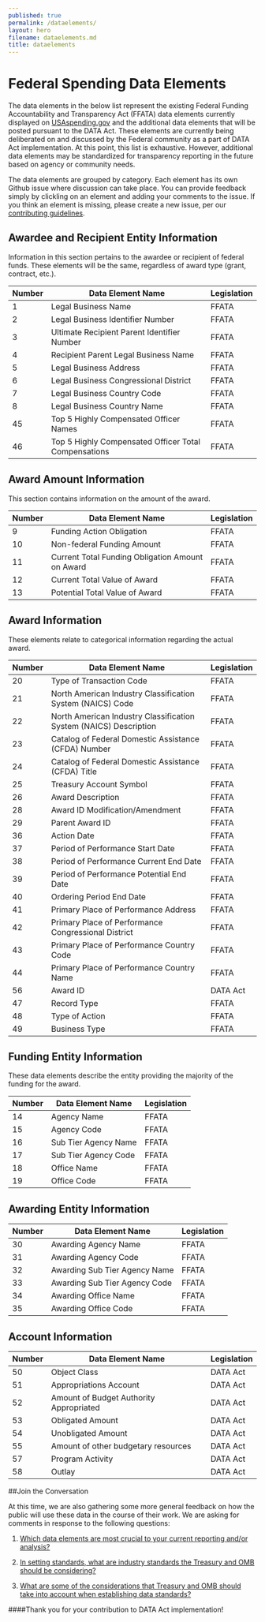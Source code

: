 ```yaml
---
published: true
permalink: /dataelements/
layout: hero
filename: dataelements.md
title: dataelements
---
```


# Federal Spending Data Elements 

The data elements in the below list represent the existing Federal Funding Accountability and Transparency Act (FFATA) data elements currently displayed on [USAspending.gov](http://www.usaspending.gov/) and the additional data elements that will be posted pursuant to the DATA Act. These elements are currently being deliberated on and discussed by the Federal community as a part of DATA Act implementation. At this point, this list is exhaustive. However, additional data elements may be standardized for transparency reporting in the future based on agency or community needs. 

The data elements are grouped by category. Each element has its own Github issue where discussion can take place. You can provide feedback simply by clickling on an element and adding your comments to the issue. If you think an element is missing, please create a new issue, per our [contributing guidelines](feedback/).

## Awardee and Recipient Entity Information

Information in this section pertains to the awardee or recipient of federal funds. These elements will be the same, regardless of award type (grant, contract, etc.). 

Number | Data Element Name | Legislation
------ | ---------------- | -----------------
1	| Legal Business Name	| FFATA 
2	| Legal Business Identifier Number	| FFATA 
3	| Ultimate Recipient Parent Identifier Number	| FFATA 
4	| Recipient Parent Legal Business Name | FFATA 
5	| Legal Business Address	| FFATA 
6	| Legal Business Congressional District	| FFATA 
7	| Legal Business Country Code	| FFATA 
8	| Legal Business Country Name	| FFATA 
45	| Top 5 Highly Compensated Officer Names	| FFATA 
46	| Top 5 Highly Compensated Officer Total Compensations | FFATA 

## Award Amount Information

This section contains information on the amount of the award.

Number | Data Element Name | Legislation
------ | ---------------- | ----- 
9	| Funding Action Obligation	| FFATA 
10	| Non-federal Funding Amount | FFATA 
11	| Current Total Funding Obligation Amount on Award   | FFATA 
12	| Current Total Value of Award | FFATA 
13	| Potential Total Value of Award | FFATA 

## Award Information

These elements relate to categorical information regarding the actual award.

Number | Data Element Name | Legislation
------ | ---------------- | ----- 
20	| Type of Transaction Code | FFATA 
21	| North American Industry Classification System (NAICS) Code	| FFATA 
22	| North American Industry Classification System (NAICS) Description 	| FFATA 
23	| Catalog of Federal Domestic Assistance (CFDA) Number 	| FFATA 
24	| Catalog of Federal Domestic Assistance (CFDA) Title 	| FFATA 
25	| Treasury Account Symbol	| FFATA 
26	| Award Description	| FFATA 
28	| Award ID Modification/Amendment	| FFATA 
29	| Parent Award ID	| FFATA 
36	| Action Date	| FFATA 
37	| Period of Performance Start Date	| FFATA 
38	| Period of Performance Current End Date | FFATA 
39	| Period of Performance Potential End Date | FFATA 
40	| Ordering Period End Date | FFATA 
41	| Primary Place of Performance Address	| FFATA 
42	| Primary Place of Performance Congressional District	| FFATA 
43	| Primary Place of Performance Country Code | FFATA 
44	| Primary Place of Performance Country Name	| FFATA 
56	| Award ID | DATA Act
47	| Record Type	| FFATA 
48	| Type of Action	| FFATA 
49	| Business Type	| FFATA 


## Funding Entity Information

These data elements describe the entity providing the majority of the funding for the award.

Number | Data Element Name | Legislation
------ | ---------------- | ----- 
14	| Agency Name	| FFATA 
15	| Agency Code	| FFATA 
16	| Sub Tier  Agency Name	| FFATA 
17	| Sub Tier  Agency Code | FFATA 
18	| Office Name	| FFATA 
19	| Office Code	| FFATA 

## Awarding Entity Information

Number | Data Element Name | Legislation
------ | ---------------- | ----- 
30	| Awarding Agency Name	| FFATA 
31	| Awarding Agency Code	| FFATA 
32	| Awarding Sub Tier  Agency Name | FFATA 
33	| Awarding Sub Tier  Agency Code | FFATA 
34	| Awarding Office Name	| FFATA 
35	| Awarding Office Code	| FFATA 

## Account Information

Number | Data Element Name | Legislation
------ | ---------------- | ----- 
50	| Object Class	| DATA Act
51	| Appropriations Account | DATA Act
52	| Amount of Budget Authority Appropriated | DATA Act
53	| Obligated Amount 	| DATA Act
54	| Unobligated Amount	| DATA Act
55	| Amount of other budgetary resources 	| DATA Act
57	| Program Activity	| DATA Act
58	| Outlay	| DATA Act


##Join the Conversation

At this time, we are also gathering some more general feedback on how the public will use these data in the course of their work. We are asking for comments in response to the following questions:

1.	[Which data elements are most crucial to your current reporting and/or analysis?](https://github.com/fedspendingtransparency/fedspendingtransparency.github.io/issues/6) 

2.	[In setting standards, what are industry standards the Treasury and OMB should be considering?](https://github.com/fedspendingtransparency/fedspendingtransparency.github.io/issues/7)

3.	[What are some of the considerations that Treasury and OMB should take into account when establishing data standards?](https://github.com/fedspendingtransparency/fedspendingtransparency.github.io/issues/8)




####Thank you for your contribution to DATA Act implementation!
